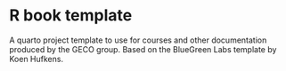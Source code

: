 # R book template

A quarto project template to use for courses and other documentation produced by the GECO group. Based on the BlueGreen Labs template by Koen Hufkens.
